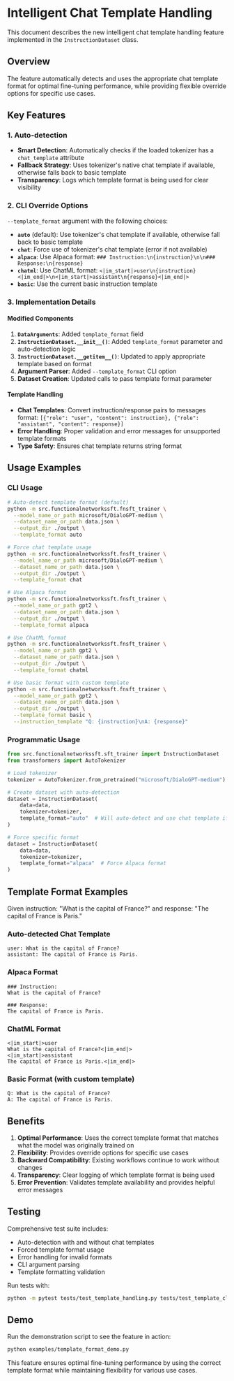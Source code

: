 # Intelligent Chat Template Handling

This document describes the new intelligent chat template handling feature implemented in the `InstructionDataset` class.

## Overview

The feature automatically detects and uses the appropriate chat template format for optimal fine-tuning performance, while providing flexible override options for specific use cases.

## Key Features

### 1. Auto-detection

- **Smart Detection**: Automatically checks if the loaded tokenizer has a `chat_template` attribute
- **Fallback Strategy**: Uses tokenizer's native chat template if available, otherwise falls back to basic template
- **Transparency**: Logs which template format is being used for clear visibility

### 2. CLI Override Options

`--template_format` argument with the following choices:

- **`auto`** (default): Use tokenizer's chat template if available, otherwise fall back to basic template
- **`chat`**: Force use of tokenizer's chat template (error if not available)
- **`alpaca`**: Use Alpaca format: `### Instruction:\n{instruction}\n\n### Response:\n{response}`
- **`chatml`**: Use ChatML format: `<|im_start|>user\n{instruction}<|im_end|>\n<|im_start|>assistant\n{response}<|im_end|>`
- **`basic`**: Use the current basic instruction template

### 3. Implementation Details

#### Modified Components

1. **`DataArguments`**: Added `template_format` field
2. **`InstructionDataset.__init__()`**: Added `template_format` parameter and auto-detection logic
3. **`InstructionDataset.__getitem__()`**: Updated to apply appropriate template based on format
4. **Argument Parser**: Added `--template_format` CLI option
5. **Dataset Creation**: Updated calls to pass template format parameter

#### Template Handling

- **Chat Templates**: Convert instruction/response pairs to messages format: `[{"role": "user", "content": instruction}, {"role": "assistant", "content": response}]`
- **Error Handling**: Proper validation and error messages for unsupported template formats
- **Type Safety**: Ensures chat template returns string format

## Usage Examples

### CLI Usage

```bash
# Auto-detect template format (default)
python -m src.functionalnetworkssft.fnsft_trainer \
  --model_name_or_path microsoft/DialoGPT-medium \
  --dataset_name_or_path data.json \
  --output_dir ./output \
  --template_format auto

# Force chat template usage
python -m src.functionalnetworkssft.fnsft_trainer \
  --model_name_or_path microsoft/DialoGPT-medium \
  --dataset_name_or_path data.json \
  --output_dir ./output \
  --template_format chat

# Use Alpaca format
python -m src.functionalnetworkssft.fnsft_trainer \
  --model_name_or_path gpt2 \
  --dataset_name_or_path data.json \
  --output_dir ./output \
  --template_format alpaca

# Use ChatML format
python -m src.functionalnetworkssft.fnsft_trainer \
  --model_name_or_path gpt2 \
  --dataset_name_or_path data.json \
  --output_dir ./output \
  --template_format chatml

# Use basic format with custom template
python -m src.functionalnetworkssft.fnsft_trainer \
  --model_name_or_path gpt2 \
  --dataset_name_or_path data.json \
  --output_dir ./output \
  --template_format basic \
  --instruction_template "Q: {instruction}\nA: {response}"
```

### Programmatic Usage

```python
from src.functionalnetworkssft.sft_trainer import InstructionDataset
from transformers import AutoTokenizer

# Load tokenizer
tokenizer = AutoTokenizer.from_pretrained("microsoft/DialoGPT-medium")

# Create dataset with auto-detection
dataset = InstructionDataset(
    data=data,
    tokenizer=tokenizer,
    template_format="auto"  # Will auto-detect and use chat template if available
)

# Force specific format
dataset = InstructionDataset(
    data=data,
    tokenizer=tokenizer,
    template_format="alpaca"  # Force Alpaca format
)
```

## Template Format Examples

Given instruction: "What is the capital of France?" and response: "The capital of France is Paris."

### Auto-detected Chat Template

```text
user: What is the capital of France?
assistant: The capital of France is Paris.
```

### Alpaca Format

```text
### Instruction:
What is the capital of France?

### Response:
The capital of France is Paris.
```

### ChatML Format

```text
<|im_start|>user
What is the capital of France?<|im_end|>
<|im_start|>assistant
The capital of France is Paris.<|im_end|>
```

### Basic Format (with custom template)

```text
Q: What is the capital of France?
A: The capital of France is Paris.
```

## Benefits

1. **Optimal Performance**: Uses the correct template format that matches what the model was originally trained on
2. **Flexibility**: Provides override options for specific use cases
3. **Backward Compatibility**: Existing workflows continue to work without changes
4. **Transparency**: Clear logging of which template format is being used
5. **Error Prevention**: Validates template availability and provides helpful error messages

## Testing

Comprehensive test suite includes:

- Auto-detection with and without chat templates
- Forced template format usage
- Error handling for invalid formats
- CLI argument parsing
- Template formatting validation

Run tests with:

```bash
python -m pytest tests/test_template_handling.py tests/test_template_cli_integration.py -v
```

## Demo

Run the demonstration script to see the feature in action:

```bash
python examples/template_format_demo.py
```

This feature ensures optimal fine-tuning performance by using the correct template format while maintaining flexibility for various use cases.
